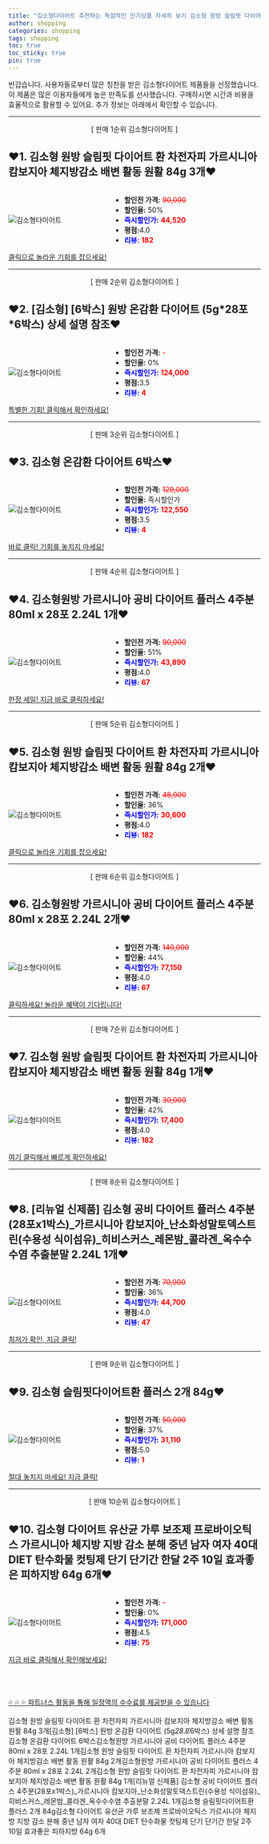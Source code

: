 ```yaml
---
title: "김소형다이어트 추천하는 독점적인 인기상품 자세히 보기 김소형 원방 슬림핏 다이어트 환"
author: shopping
categories: shopping
tags: shopping
toc: true
toc_sticky: true
pin: true
---
```

반갑습니다. 사용자들로부터 많은 칭찬을 받은 김소형다이어트 제품들을 선정했습니다. 이 제품은 많은 이용자들에게 높은 만족도를 선사했습니다. 구매하시면 시간과 비용을 효율적으로 활용할 수 있어요. 추가 정보는 아래에서 확인할 수 있습니다.

---
<p class="toplist" style="margin: 0 auto; display: block; width: fit-content;">[ 판매 1순위 김소형다이어트 ]</p>

<h2><strong>❤️1. 김소형 원방 슬림핏 다이어트 환 차전자피 가르시니아 캄보지아 체지방감소 배변 활동 원활 84g 3개❤️</strong></h2>

<div style="display: flex; align-items: center;">
    <div style="flex: 0.4;">
        <img src="https://thumbnail10.coupangcdn.com/thumbnails/remote/230x230ex/image/vendor_inventory/615d/8f7b81f0964dd4b654b668ecde0518b0f1f429c569cca0268b2191366b6a.png" alt="김소형다이어트" style="max-width: 100%;">
    </div>
    <div style="flex: 0.6; margin-left: 10px;">
        <ul>
            <li><strong>할인전 가격:</strong> <del style="color: red;">90,000</del></li>
            <li><strong>할인율:</strong> 50%</li>
            <li><span style='color:blue'><strong>즉시할인가:</strong></span> <span style='color:red'><strong>44,520</strong></span></li>
            <li><strong>평점:</strong>4.0</li>
            <li><span style='color:blue'><strong>리뷰:</strong></span> <span style='color:red'><strong>182</strong></span></li>
        </ul>
    </div>
</div>
<div class="center">
    <a href="https://selin100587.github.io?lptag=AF9450613&subid=githubio&pageKey=8203746132&traceid=V0-153&itemId=18048457246&vendorItemId=85262734337" class="myButton">
        클릭으로 놀라운 기회를 잡으세요!
    </a>
</div>


---
<p class="toplist" style="margin: 0 auto; display: block; width: fit-content;">[ 판매 2순위 김소형다이어트 ]</p>

<h2><strong>❤️2. [김소형] [6박스] 원방 온감환 다이어트 (5g*28포*6박스) 상세 설명 참조❤️</strong></h2>

<div style="display: flex; align-items: center;">
    <div style="flex: 0.4;">
        <img src="https://thumbnail6.coupangcdn.com/thumbnails/remote/230x230ex/image/vendor_inventory/47a4/0f6211e34ff13bb11421ab1bd98753283e2c619bcf4c3f80a0848f8870e0.jpg" alt="김소형다이어트" style="max-width: 100%;">
    </div>
    <div style="flex: 0.6; margin-left: 10px;">
        <ul>
            <li><strong>할인전 가격:</strong> <del style="color: red;">-</del></li>
            <li><strong>할인율:</strong> 0%</li>
            <li><span style='color:blue'><strong>즉시할인가:</strong></span> <span style='color:red'><strong>124,000</strong></span></li>
            <li><strong>평점:</strong>3.5</li>
            <li><span style='color:blue'><strong>리뷰:</strong></span> <span style='color:red'><strong>4</strong></span></li>
        </ul>
    </div>
</div>
<div class="center">
    <a href="https://selin100587.github.io?lptag=AF9450613&subid=githubio&pageKey=8147402837&traceid=V0-153&itemId=23171164691&vendorItemId=90203922566" class="myButton">
        특별한 기회! 클릭해서 확인하세요!
    </a>
</div>


---
<p class="toplist" style="margin: 0 auto; display: block; width: fit-content;">[ 판매 3순위 김소형다이어트 ]</p>

<h2><strong>❤️3. 김소형 온감환 다이어트 6박스❤️</strong></h2>

<div style="display: flex; align-items: center;">
    <div style="flex: 0.4;">
        <img src="https://thumbnail9.coupangcdn.com/thumbnails/remote/230x230ex/image/vendor_inventory/0e06/bdc0adc5ba6323dd6e3dd31ac16107bb152314d1601ddad2f7afe7dbf2d0.jpg" alt="김소형다이어트" style="max-width: 100%;">
    </div>
    <div style="flex: 0.6; margin-left: 10px;">
        <ul>
            <li><strong>할인전 가격:</strong> <del style="color: red;">129,000</del></li>
            <li><strong>할인율:</strong> 즉시할인가</li>
            <li><span style='color:blue'><strong>즉시할인가:</strong></span> <span style='color:red'><strong>122,550</strong></span></li>
            <li><strong>평점:</strong>3.5</li>
            <li><span style='color:blue'><strong>리뷰:</strong></span> <span style='color:red'><strong>4</strong></span></li>
        </ul>
    </div>
</div>
<div class="center">
    <a href="https://selin100587.github.io?lptag=AF9450613&subid=githubio&pageKey=8147402837&traceid=V0-153&itemId=23113229361&vendorItemId=90146456903" class="myButton">
        바로 클릭! 기회를 놓치지 마세요!
    </a>
</div>


---
<p class="toplist" style="margin: 0 auto; display: block; width: fit-content;">[ 판매 4순위 김소형다이어트 ]</p>

<h2><strong>❤️4. 김소형원방 가르시니아 공비 다이어트 플러스 4주분 80ml x 28포 2.24L 1개❤️</strong></h2>

<div style="display: flex; align-items: center;">
    <div style="flex: 0.4;">
        <img src="https://thumbnail10.coupangcdn.com/thumbnails/remote/230x230ex/image/vendor_inventory/8e81/8a02148e0e20b376c99ca0b9b3d1698342511de04873c1f26e0980de5886.jpg" alt="김소형다이어트" style="max-width: 100%;">
    </div>
    <div style="flex: 0.6; margin-left: 10px;">
        <ul>
            <li><strong>할인전 가격:</strong> <del style="color: red;">90,000</del></li>
            <li><strong>할인율:</strong> 51%</li>
            <li><span style='color:blue'><strong>즉시할인가:</strong></span> <span style='color:red'><strong>43,890</strong></span></li>
            <li><strong>평점:</strong>4.0</li>
            <li><span style='color:blue'><strong>리뷰:</strong></span> <span style='color:red'><strong>67</strong></span></li>
        </ul>
    </div>
</div>
<div class="center">
    <a href="https://selin100587.github.io?lptag=AF9450613&subid=githubio&pageKey=8203751210&traceid=V0-153&itemId=20027324284&vendorItemId=81285141403" class="myButton">
        한정 세일! 지금 바로 클릭하세요!
    </a>
</div>


---
<p class="toplist" style="margin: 0 auto; display: block; width: fit-content;">[ 판매 5순위 김소형다이어트 ]</p>

<h2><strong>❤️5. 김소형 원방 슬림핏 다이어트 환 차전자피 가르시니아 캄보지아 체지방감소 배변 활동 원활 84g 2개❤️</strong></h2>

<div style="display: flex; align-items: center;">
    <div style="flex: 0.4;">
        <img src="https://thumbnail6.coupangcdn.com/thumbnails/remote/230x230ex/image/vendor_inventory/4ed6/87d46f092235f998632d9a4edd682617e4f4b646348c0a6bc055ebf2a4f8.jpg" alt="김소형다이어트" style="max-width: 100%;">
    </div>
    <div style="flex: 0.6; margin-left: 10px;">
        <ul>
            <li><strong>할인전 가격:</strong> <del style="color: red;">48,000</del></li>
            <li><strong>할인율:</strong> 36%</li>
            <li><span style='color:blue'><strong>즉시할인가:</strong></span> <span style='color:red'><strong>30,600</strong></span></li>
            <li><strong>평점:</strong>4.0</li>
            <li><span style='color:blue'><strong>리뷰:</strong></span> <span style='color:red'><strong>182</strong></span></li>
        </ul>
    </div>
</div>
<div class="center">
    <a href="https://selin100587.github.io?lptag=AF9450613&subid=githubio&pageKey=8203746132&traceid=V0-153&itemId=18049509598&vendorItemId=89621727844" class="myButton">
        클릭으로 놀라운 기회를 잡으세요!
    </a>
</div>


---
<p class="toplist" style="margin: 0 auto; display: block; width: fit-content;">[ 판매 6순위 김소형다이어트 ]</p>

<h2><strong>❤️6. 김소형원방 가르시니아 공비 다이어트 플러스 4주분 80ml x 28포 2.24L 2개❤️</strong></h2>

<div style="display: flex; align-items: center;">
    <div style="flex: 0.4;">
        <img src="https://thumbnail10.coupangcdn.com/thumbnails/remote/230x230ex/image/vendor_inventory/8017/430c6b2f4bda538f8faab5ecbffe4073db6076bde600ee9bde9dfdc516c2.jpg" alt="김소형다이어트" style="max-width: 100%;">
    </div>
    <div style="flex: 0.6; margin-left: 10px;">
        <ul>
            <li><strong>할인전 가격:</strong> <del style="color: red;">140,000</del></li>
            <li><strong>할인율:</strong> 44%</li>
            <li><span style='color:blue'><strong>즉시할인가:</strong></span> <span style='color:red'><strong>77,150</strong></span></li>
            <li><strong>평점:</strong>4.0</li>
            <li><span style='color:blue'><strong>리뷰:</strong></span> <span style='color:red'><strong>67</strong></span></li>
        </ul>
    </div>
</div>
<div class="center">
    <a href="https://selin100587.github.io?lptag=AF9450613&subid=githubio&pageKey=8203751210&traceid=V0-153&itemId=20348282773&vendorItemId=87432945704" class="myButton">
        클릭하세요! 놀라운 혜택이 기다립니다!
    </a>
</div>


---
<p class="toplist" style="margin: 0 auto; display: block; width: fit-content;">[ 판매 7순위 김소형다이어트 ]</p>

<h2><strong>❤️7. 김소형 원방 슬림핏 다이어트 환 차전자피 가르시니아 캄보지아 체지방감소 배변 활동 원활 84g 1개❤️</strong></h2>

<div style="display: flex; align-items: center;">
    <div style="flex: 0.4;">
        <img src="https://thumbnail10.coupangcdn.com/thumbnails/remote/230x230ex/image/vendor_inventory/615d/8f7b81f0964dd4b654b668ecde0518b0f1f429c569cca0268b2191366b6a.png" alt="김소형다이어트" style="max-width: 100%;">
    </div>
    <div style="flex: 0.6; margin-left: 10px;">
        <ul>
            <li><strong>할인전 가격:</strong> <del style="color: red;">30,000</del></li>
            <li><strong>할인율:</strong> 42%</li>
            <li><span style='color:blue'><strong>즉시할인가:</strong></span> <span style='color:red'><strong>17,400</strong></span></li>
            <li><strong>평점:</strong>4.0</li>
            <li><span style='color:blue'><strong>리뷰:</strong></span> <span style='color:red'><strong>182</strong></span></li>
        </ul>
    </div>
</div>
<div class="center">
    <a href="https://selin100587.github.io?lptag=AF9450613&subid=githubio&pageKey=8203746132&traceid=V0-153&itemId=18098156754&vendorItemId=85262734254" class="myButton">
        여기 클릭해서 빠르게 확인하세요!
    </a>
</div>


---
<p class="toplist" style="margin: 0 auto; display: block; width: fit-content;">[ 판매 8순위 김소형다이어트 ]</p>

<h2><strong>❤️8. [리뉴얼 신제품] 김소형 공비 다이어트 플러스 4주분(28포x1박스)_가르시니아 캄보지아_난소화성말토덱스트린(수용성 식이섬유)_히비스커스_레몬밤_콜라겐_옥수수수염 추출분말 2.24L 1개❤️</strong></h2>

<div style="display: flex; align-items: center;">
    <div style="flex: 0.4;">
        <img src="https://thumbnail10.coupangcdn.com/thumbnails/remote/230x230ex/image/vendor_inventory/8e81/8a02148e0e20b376c99ca0b9b3d1698342511de04873c1f26e0980de5886.jpg" alt="김소형다이어트" style="max-width: 100%;">
    </div>
    <div style="flex: 0.6; margin-left: 10px;">
        <ul>
            <li><strong>할인전 가격:</strong> <del style="color: red;">70,000</del></li>
            <li><strong>할인율:</strong> 36%</li>
            <li><span style='color:blue'><strong>즉시할인가:</strong></span> <span style='color:red'><strong>44,700</strong></span></li>
            <li><strong>평점:</strong>4.0</li>
            <li><span style='color:blue'><strong>리뷰:</strong></span> <span style='color:red'><strong>47</strong></span></li>
        </ul>
    </div>
</div>
<div class="center">
    <a href="https://selin100587.github.io?lptag=AF9450613&subid=githubio&pageKey=7386256450&traceid=V0-153&itemId=19073231004&vendorItemId=81285140149" class="myButton">
        최저가 확인, 지금 클릭!
    </a>
</div>


---
<p class="toplist" style="margin: 0 auto; display: block; width: fit-content;">[ 판매 9순위 김소형다이어트 ]</p>

<h2><strong>❤️9. 김소형 슬림핏다이어트환 플러스 2개 84g❤️</strong></h2>

<div style="display: flex; align-items: center;">
    <div style="flex: 0.4;">
        <img src="https://thumbnail10.coupangcdn.com/thumbnails/remote/230x230ex/image/vendor_inventory/a3de/c04e4f0eb6f08d858332b290723d38ef3cd3d599b95fe0dac54192d418a1.png" alt="김소형다이어트" style="max-width: 100%;">
    </div>
    <div style="flex: 0.6; margin-left: 10px;">
        <ul>
            <li><strong>할인전 가격:</strong> <del style="color: red;">50,000</del></li>
            <li><strong>할인율:</strong> 37%</li>
            <li><span style='color:blue'><strong>즉시할인가:</strong></span> <span style='color:red'><strong>31,110</strong></span></li>
            <li><strong>평점:</strong>5.0</li>
            <li><span style='color:blue'><strong>리뷰:</strong></span> <span style='color:red'><strong>1</strong></span></li>
        </ul>
    </div>
</div>
<div class="center">
    <a href="https://selin100587.github.io?lptag=AF9450613&subid=githubio&pageKey=8214884842&traceid=V0-153&itemId=23653058911&vendorItemId=90571737769" class="myButton">
        절대 놓치지 마세요! 지금 클릭!
    </a>
</div>


---
<p class="toplist" style="margin: 0 auto; display: block; width: fit-content;">[ 판매 10순위 김소형다이어트 ]</p>

<h2><strong>❤️10. 김소형 다이어트 유산균 가루 보조제 프로바이오틱스 가르시니아 체지방 지방 감소 분해 중년 남자 여자 40대 DIET 탄수화물 컷팅제 단기 단기간 한달 2주 10일 효과좋은 피하지방 64g 6개❤️</strong></h2>

<div style="display: flex; align-items: center;">
    <div style="flex: 0.4;">
        <img src="https://thumbnail9.coupangcdn.com/thumbnails/remote/230x230ex/image/vendor_inventory/bd13/027b5ae24d9a9a37c81ac7e184b8db29d56ae99de47f9962d22ac52bb47c.jpg" alt="김소형다이어트" style="max-width: 100%;">
    </div>
    <div style="flex: 0.6; margin-left: 10px;">
        <ul>
            <li><strong>할인전 가격:</strong> <del style="color: red;">-</del></li>
            <li><strong>할인율:</strong> 0%</li>
            <li><span style='color:blue'><strong>즉시할인가:</strong></span> <span style='color:red'><strong>171,000</strong></span></li>
            <li><strong>평점:</strong>4.5</li>
            <li><span style='color:blue'><strong>리뷰:</strong></span> <span style='color:red'><strong>75</strong></span></li>
        </ul>
    </div>
</div>
<div class="center">
    <a href="https://selin100587.github.io?lptag=AF9450613&subid=githubio&pageKey=7607661420&traceid=V0-153&itemId=22019837603&vendorItemId=90784179916" class="myButton">
        지금 바로 클릭해서 확인해보세요!
    </a>
</div>

<br><br><br>[💦 💦 💦 파트너스 활동을 통해 일정액의 수수료를 제공받을 수 있습니다](https://link.coupang.com/a/bcpT2c)<br><br>김소형 원방 슬림핏 다이어트 환 차전자피 가르시니아 캄보지아 체지방감소 배변 활동 원활 84g 3개[김소형] [6박스] 원방 온감환 다이어트 (5g*28포*6박스) 상세 설명 참조김소형 온감환 다이어트 6박스김소형원방 가르시니아 공비 다이어트 플러스 4주분 80ml x 28포 2.24L 1개김소형 원방 슬림핏 다이어트 환 차전자피 가르시니아 캄보지아 체지방감소 배변 활동 원활 84g 2개김소형원방 가르시니아 공비 다이어트 플러스 4주분 80ml x 28포 2.24L 2개김소형 원방 슬림핏 다이어트 환 차전자피 가르시니아 캄보지아 체지방감소 배변 활동 원활 84g 1개[리뉴얼 신제품] 김소형 공비 다이어트 플러스 4주분(28포x1박스)_가르시니아 캄보지아_난소화성말토덱스트린(수용성 식이섬유)_히비스커스_레몬밤_콜라겐_옥수수수염 추출분말 2.24L 1개김소형 슬림핏다이어트환 플러스 2개 84g김소형 다이어트 유산균 가루 보조제 프로바이오틱스 가르시니아 체지방 지방 감소 분해 중년 남자 여자 40대 DIET 탄수화물 컷팅제 단기 단기간 한달 2주 10일 효과좋은 피하지방 64g 6개